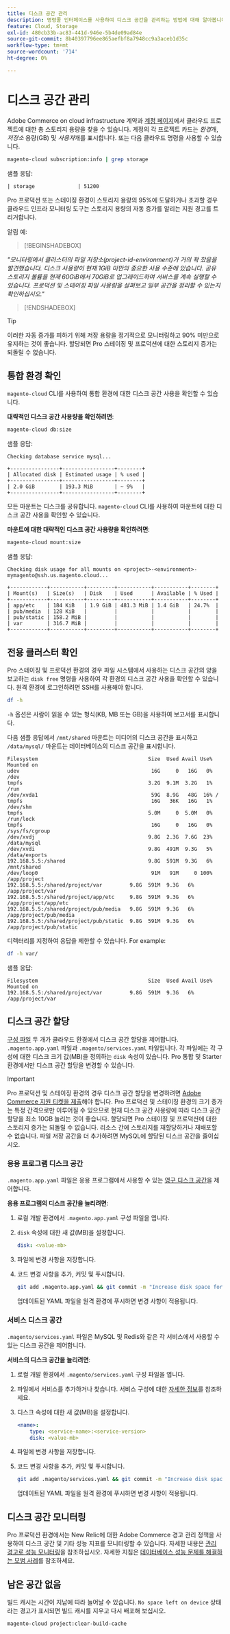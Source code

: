 ```yaml
---
title: 디스크 공간 관리
description: 명령줄 인터페이스를 사용하여 디스크 공간을 관리하는 방법에 대해 알아봅니다.
feature: Cloud, Storage
exl-id: 480cb33b-ac83-441d-946e-5b4de09ad84e
source-git-commit: 8b40397796ee865aefbf8a7948cc9a3aceb1d35c
workflow-type: tm+mt
source-wordcount: '714'
ht-degree: 0%

---
```


# 디스크 공간 관리

Adobe Commerce on cloud infrastructure 계약과 [계정 페이지](https://accounts.magento.cloud/user)에서 클라우드 프로젝트에 대한 총 스토리지 용량을 찾을 수 있습니다. 계정의 각 프로젝트 카드는 _환경_&#x200B;개, _저장소_ 용량(GB) 및 _사용자_&#x200B;개를 표시합니다. 또는 다음 클라우드 명령을 사용할 수 있습니다.

```bash
magento-cloud subscription:info | grep storage
```

샘플 응답:

```terminal
| storage              | 51200
```

Pro 프로덕션 또는 스테이징 환경이 스토리지 용량의 95%에 도달하거나 초과할 경우 클라우드 인프라 모니터링 도구는 스토리지 용량의 자동 증가를 알리는 지원 경고를 트리거합니다.

알림 예:

>[!BEGINSHADEBOX]

_&quot;모니터링에서 클러스터의 파일 저장소(project-id-environment)가 거의 꽉 찼음을 발견했습니다. 디스크 사용량이 현재 1GiB 미만의 중요한 사용 수준에 있습니다. 공유 스토리지 볼륨을 현재 60GiB에서 70GiB로 업그레이드하여 서비스를 계속 실행할 수 있습니다. 프로덕션 및 스테이징 파일 사용량을 살펴보고 일부 공간을 정리할 수 있는지 확인하십시오.&quot;_

>[!ENDSHADEBOX]

>[!TIP]
>
>이러한 자동 증가를 피하기 위해 저장 용량을 정기적으로 모니터링하고 90% 미만으로 유지하는 것이 좋습니다. 할당되면 Pro 스테이징 및 프로덕션에 대한 스토리지 증가는 되돌릴 수 없습니다.

## 통합 환경 확인

`magento-cloud` CLI를 사용하여 통합 환경에 대한 디스크 공간 사용을 확인할 수 있습니다.

**대략적인 디스크 공간 사용량을 확인하려면**:

```bash
magento-cloud db:size
```

샘플 응답:

```terminal
Checking database service mysql...

+----------------+-----------------+--------+
| Allocated disk | Estimated usage | % used |
+----------------+-----------------+--------+
| 2.0 GiB        | 193.3 MiB       | ~ 9%   |
+----------------+-----------------+--------+
```

모든 마운트는 디스크를 공유합니다. `magento-cloud` CLI를 사용하여 마운트에 대한 디스크 공간 사용을 확인할 수 있습니다.

**마운트에 대한 대략적인 디스크 공간 사용량을 확인하려면**:

```bash
magento-cloud mount:size
```

샘플 응답:

```terminal
Checking disk usage for all mounts on <project>-<environment>-mymagento@ssh.us.magento.cloud...

+------------+-----------+---------+-----------+-----------+--------+
| Mount(s)   | Size(s)   | Disk    | Used      | Available | % Used |
+------------+-----------+---------+-----------+-----------+--------+
| app/etc    | 184 KiB   | 1.9 GiB | 481.3 MiB | 1.4 GiB   | 24.7%  |
| pub/media  | 128 KiB   |         |           |           |        |
| pub/static | 158.2 MiB |         |           |           |        |
| var        | 316.7 MiB |         |           |           |        |
+------------+-----------+---------+-----------+-----------+--------+
```

## 전용 클러스터 확인

Pro 스테이징 및 프로덕션 환경의 경우 파일 시스템에서 사용하는 디스크 공간의 양을 보고하는 `disk free` 명령을 사용하여 각 환경의 디스크 공간 사용을 확인할 수 있습니다. 원격 환경에 로그인하려면 SSH를 사용해야 합니다.

```bash
df -h
```

`-h` 옵션은 사람이 읽을 수 있는 형식(KB, MB 또는 GB)을 사용하여 보고서를 표시합니다.

다음 샘플 응답에서 `/mnt/shared` 마운트는 미디어의 디스크 공간을 표시하고 `/data/mysql/` 마운트는 데이터베이스의 디스크 공간을 표시합니다.

```terminal
Filesystem                                    Size  Used Avail Use% Mounted on
udev                                           16G     0   16G   0% /dev
tmpfs                                         3.2G  9.1M  3.2G   1% /run
/dev/xvda1                                     59G  8.9G   48G  16% /
tmpfs                                          16G   36K   16G   1% /dev/shm
tmpfs                                         5.0M     0  5.0M   0% /run/lock
tmpfs                                          16G     0   16G   0% /sys/fs/cgroup
/dev/xvdj                                     9.8G  2.3G  7.6G  23% /data/mysql
/dev/xvdi                                     9.8G  491M  9.3G   5% /data/exports
192.168.5.5:/shared                           9.8G  591M  9.3G   6% /mnt/shared
/dev/loop0                                     91M   91M     0 100% /app/project
192.168.5.5:/shared/project/var         9.8G  591M  9.3G   6% /app/project/var
192.168.5.5:/shared/project/app/etc     9.8G  591M  9.3G   6% /app/project/app/etc
192.168.5.5:/shared/project/pub/media   9.8G  591M  9.3G   6% /app/project/pub/media
192.168.5.5:/shared/project/pub/static  9.8G  591M  9.3G   6% /app/project/pub/static
```

디렉터리를 지정하여 응답을 제한할 수 있습니다. For example:

```bash
df -h var/
```

샘플 응답:

```terminal
Filesystem                                    Size  Used Avail Use% Mounted on
192.168.5.5:/shared/project/var         9.8G  591M  9.3G   6% /app/project/var
```

## 디스크 공간 할당

[구성 파일](../environment/overview.md) 두 개가 클라우드 환경에서 디스크 공간 할당을 제어합니다. `.magento.app.yaml` 파일과 `.magento/services.yaml` 파일입니다. 각 파일에는 각 구성에 대한 디스크 크기 값(MB)을 정의하는 `disk` 속성이 있습니다. Pro 통합 및 Starter 환경에서만 디스크 공간 할당을 변경할 수 있습니다.

>[!IMPORTANT]
>
>Pro 프로덕션 및 스테이징 환경의 경우 디스크 공간 할당을 변경하려면 [Adobe Commerce 지원 티켓을 제출](https://experienceleague.adobe.com/docs/commerce-knowledge-base/kb/help-center-guide/magento-help-center-user-guide.html#submit-ticket)해야 합니다. Pro 프로덕션 및 스테이징 환경의 크기 증가는 특정 간격으로만 이루어질 수 있으므로 현재 디스크 공간 사용량에 따라 디스크 공간 할당을 최소 10GB 늘리는 것이 좋습니다. 할당되면 Pro 스테이징 및 프로덕션에 대한 스토리지 증가는 되돌릴 수 없습니다. 리소스 간에 스토리지를 재할당하거나 재배포할 수 없습니다. 파일 저장 공간을 더 추가하려면 MySQL에 할당된 디스크 공간을 줄이십시오.

### 응용 프로그램 디스크 공간

`.magento.app.yaml` 파일은 응용 프로그램에서 사용할 수 있는 [영구 디스크 공간](../application/properties.md#disk)을 제어합니다.

**응용 프로그램의 디스크 공간을 늘리려면**:

1. 로컬 개발 환경에서 `.magento.app.yaml` 구성 파일을 엽니다.

1. `disk` 속성에 대한 새 값(MB)을 설정합니다.

   ```yaml
   disk: <value-mb>
   ```

1. 파일에 변경 사항을 저장합니다.

1. 코드 변경 사항을 추가, 커밋 및 푸시합니다.

   ```bash
   git add .magento.app.yaml && git commit -m "Increase disk space for application" && git push origin <branch-name>
   ```

   업데이트된 YAML 파일을 원격 환경에 푸시하면 변경 사항이 적용됩니다.

### 서비스 디스크 공간

`.magento/services.yaml` 파일은 MySQL 및 Redis와 같은 각 서비스에서 사용할 수 있는 디스크 공간을 제어합니다.

**서비스의 디스크 공간을 늘리려면**:

1. 로컬 개발 환경에서 `.magento/services.yaml` 구성 파일을 엽니다.

1. 파일에서 서비스를 추가하거나 찾습니다. 서비스 구성에 대한 [자세한 정보](../services/services-yaml.md)를 참조하세요.

1. 디스크 속성에 대한 새 값(MB)을 설정합니다.

   ```yaml
   <name>:
       type: <service-name>:<service-version>
       disk: <value-mb>
   ```

1. 파일에 변경 사항을 저장합니다.

1. 코드 변경 사항을 추가, 커밋 및 푸시합니다.

   ```bash
   git add .magento/services.yaml && git commit -m "Increase disk space for service" && git push origin <branch-name>
   ```

   업데이트된 YAML 파일을 원격 환경에 푸시하면 변경 사항이 적용됩니다.

## 디스크 공간 모니터링

Pro 프로덕션 환경에서는 New Relic에 대한 Adobe Commerce 경고 관리 정책을 사용하여 디스크 공간 및 기타 성능 지표를 모니터링할 수 있습니다. 자세한 내용은 [관리 경고로 성능 모니터링](../monitor/investigate-performance.md#monitor-performance-with-managed-alerts)을 참조하십시오. 자세한 지침은 [데이터베이스 성능 문제를 해결하는 모범 사례](https://experienceleague.adobe.com/docs/commerce-operations/implementation-playbook/best-practices/maintenance/resolve-database-performance-issues.html)를 참조하세요.

## 남은 공간 없음

빌드 캐시는 시간이 지남에 따라 늘어날 수 있습니다. `No space left on device` 상태라는 경고가 표시되면 빌드 캐시를 지우고 다시 배포해 보십시오.

```bash
magento-cloud project:clear-build-cache
```

